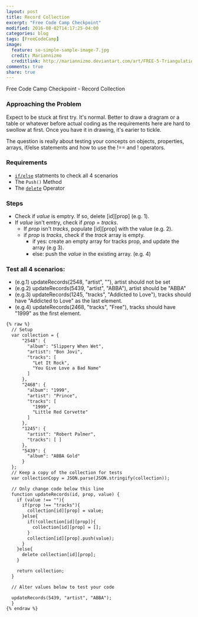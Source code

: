 ```yaml
---
layout: post
title: Record Collection
excerpt: "Free Code Camp Checkpoint"
modified: 2016-08-02T14:17:25-04:00
categories: blog
tags: [FreeCodeCamp]
image:
  feature: so-simple-sample-image-7.jpg
  credit: Mariannizmo
  creditlink: http://mariannizmo.deviantart.com/art/FREE-5-Triangulation-Mosaic-backgrounds-406553032
comments: true
share: true
---
```


Free Code Camp Checkpoint - Record Collection

### Approaching the Problem
Expect to be stuck at first try. It's normal. Better to draw a dragram or a table or whatever before actual coding as the requirements here are hard to swollow at first.  Once you have it in drawing, it's earier to tickle.

The question is really about testing your concepts on objects, properties, arrays, if/else statements and how to use the !== and ! operators.

### Requirements
* [`if/else`](https://developer.mozilla.org/en/docs/Web/JavaScript/Reference/Statements/if...else) statments to check all 4 scenarios
* The `Push()` Method
* The [`delete`](https://developer.mozilla.org/en-US/docs/Web/JavaScript/Reference/Operators/delete) Operator

### Steps
* Check if *value* is emptry.  If so, delete [id][prop] (e.g. 1).
* If *value* isn't emtry, check if *prop* = *tracks*.
	* If *prop* isn't *tracks*, populate [id][prop] with the value (e.g. 2).
	* if *prop* is *tracks*, check if the *track* array is empty.
		* if yes: create an empty array for tracks prop, and update the array (e.g 3).
		* else: push the *value* in the existing array. (e.g. 4)

### Test all 4 scenarios:
* (e.g.1) updateRecords(2548, "artist", ""), artist should not be set
* (e.g.2) updateRecords(5439, "artist", "ABBA"), artist should be "ABBA"
* (e.g.3) updateRecords(1245, "tracks", "Addicted to Love"), tracks should have "Addicted to Love" as the last element.
* (e.g.4) updateRecords(2468, "tracks", "Free"), tracks should have "1999" as the first element.		


```html
{% raw %}
  // Setup
  var collection = {
      "2548": {
        "album": "Slippery When Wet",
        "artist": "Bon Jovi",
        "tracks": [ 
          "Let It Rock", 
          "You Give Love a Bad Name" 
        ]
      },
      "2468": {
        "album": "1999",
        "artist": "Prince",
        "tracks": [ 
          "1999", 
          "Little Red Corvette" 
        ]
      },
      "1245": {
        "artist": "Robert Palmer",
        "tracks": [ ]
      },
      "5439": {
        "album": "ABBA Gold"
      }
  };
  // Keep a copy of the collection for tests
  var collectionCopy = JSON.parse(JSON.stringify(collection));

  // Only change code below this line
  function updateRecords(id, prop, value) {
    if (value !== ""){
      if(prop !== "tracks"){
        collection[id][prop] = value;
      }else{
        if(!collection[id][prop]){
          collection[id][prop] = [];
        }
        collection[id][prop].push(value);
      }
    }else{
      delete collection[id][prop];
    }

    return collection;
  }

  // Alter values below to test your code

  updateRecords(5439, "artist", "ABBA");
  }
{% endraw %}
```

